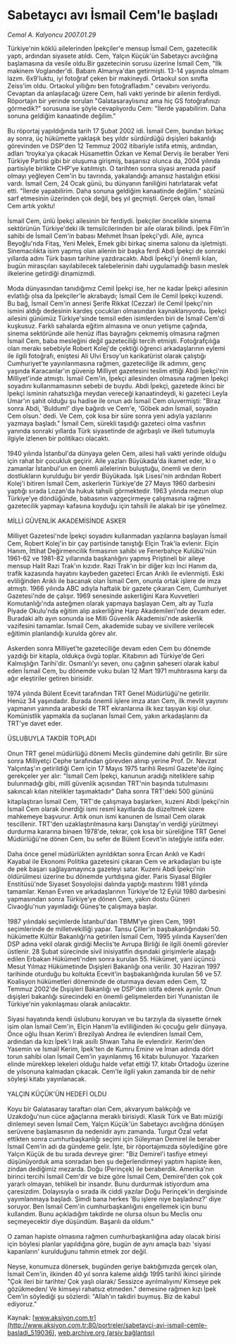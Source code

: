 # Sabetaycı avı İsmail Cem'le başladı

*Cemal A. Kalyoncu 2007.01.29*

<div class="pNewsDetailMainContent" itemprop="articleBody">
 Türkiye'nin köklü ailelerinden İpekçiler'e mensup İsmail Cem, gazetecilik yaptı, ardından siyasete atıldı. Cem, Yalçın Küçük'ün Sabetaycı avcılığına başlamasına da vesile oldu.Bir gazetecinin sorusu üzerine İsmail Cem, "İlk makinem Voglander'di. Babam Almanya'dan getirmişti. 13-14 yaşında olmam lazım. 6x9'luktu, iyi fotoğraf çeken bir makineydi. Ortaokul son sınıfta Zeiss'im oldu. Ortaokul yıllığını ben fotoğrafladım." cevabını veriyordu. Cevaptan da anlaşılacağı üzere Cem, hali vakti yerinde bir ailenin ferdiydi. Röportajın bir yerinde sorulan "Galatasaraylısınız ama hiç GS fotoğrafınızı görmedik?" sorusuna ise şöyle cevaplıyordu Cem: "İlerde yapabilirim. Daha sonuna geldiğim kanaatinde değilim."
 <br/>
 <br/>
 Bu röportaj yapıldığında tarih 17 Şubat 2002 idi. İsmail Cem, bundan birkaç ay sonra, üç hükümette yaklaşık beş yıldır sürdürdüğü dışişleri bakanlığı görevinden ve DSP'den 12 Temmuz 2002 itibariyle istifa etmiş, ardından, adları 'troyka'ya çıkacak Hüsamettin Özkan ve Kemal Derviş ile beraber Yeni Türkiye Partisi gibi bir oluşuma girişmiş, başarısız olunca da, 2004 yılında partisiyle birlikte CHP'ye katılmıştı. O tarihten sonra siyasi arenada pasif olmayı yeğleyen Cem'in bu tavrında, yakalandığı amansız hastalığın etkisi vardı. İsmail Cem, 24 Ocak günü, bu dünyanın faniliğini hatırlatarak vefat etti. "İlerde yapabilirim. Daha sonuna geldiğim kanaatinde değilim." sözünü sarf etmesinin üzerinden çok değil, beş yıl geçmişti. Gerçek olan, İsmail Cem artık yoktu!
 <br/>
 <br/>
 İsmail Cem, ünlü İpekçi ailesinin bir ferdiydi. İpekçiler öncelikle sinema sektörünün Türkiye'deki ilk temsilcilerinden bir aile olarak bilindi. İpek Film'in sahibi de İsmail Cem'in babası Mehmet İhsan İpekçi'ydi. Aile, ayrıca Beyoğlu'nda Fitaş, Yeni Melek, Emek gibi birkaç sinema salonu da işletmişti. Sinemacılıkta isim yapmış olan ailenin bir başka ferdi Abdi İpekçi de sonraki yıllarda adını Türk basın tarihine yazdıracaktı. Abdi İpekçi'yi önemli kılan, bugün mirasçıları sayılabilecek talebelerinin dahi uygulamadığı basın meslek ilkelerine getirdiği dinamizmdi.
 <br/>
 <br/>
 Moda dünyasından tanıdığımız Cemil İpekçi ise, her ne kadar İpekçi ailesinin evlatlığı olsa da İpekçiler'le akrabaydı; İsmail Cem ile Cemil İpekçi kuzendi. Bu bağ, İsmail Cem'in annesi Şerife Rikkat (Cezzar) ile Cemil İpekçi'nin ismini aldığı dedesinin kardeş çocukları olmasından kaynaklanıyordu. İpekçi ailesini günümüz Türkiye'sinde temsil eden isimlerden biri de İsmail Cem'di kuşkusuz. Farklı sahalarda eğitim almasına ve onun yetişme çağında, sinema sektöründe aile henüz iflas bayrağını çekmemiş olmasına rağmen İsmail Cem, baba mesleğini değil gazeteciliği tercih etmişti. Fotoğrafçılığa olan merakı sebebiyle Robert Kolej'de çektiği öğrenci arkadaşlarının eylemi ile ilgili fotoğrafı, eniştesi Ali Ulvi Ersoy'un karikatürist olarak çalıştığı Cumhuriyet'te yayınlanmasına rağmen, gazeteciliğe ilk adımını, genç yaşında Karacanlar'ın güvenip Milliyet gazetesini teslim ettiği Abdi İpekçi'nin Milliyet'inde atmıştı. İsmail Cem'in, İpekçi ailesinden olmasına rağmen İpekçi soyadını kullanmamasının sebebi de buydu. Abdi İpekçi, gazetede ikinci bir İpekçi isminin rahatsızlığa meydan vereceği kanaatindeydi, ki gazeteci Leyla Umar'ın şahit olduğu şu hadise ile onun adı İsmail Cem oluvermişti: "Biraz sonra Abdi, 'Buldum!' diye bağırdı ve Cem'e,  'Göbek adın İsmail, soyadın Cem olsun.' dedi. Ve Cem, çok kısa bir süre sonra yeni adıyla yazılarını yazmaya başladı." İsmail Cem, sürekli taşıdığı gazeteci olma vasfının yanında sonraki yıllarda Türk siyasetinde de ağırbaşlı ve ilkeli tutumuyla ilgiyle izlenen bir politikacı olacaktı.
 <br/>
 <br/>
 1940 yılında İstanbul'da dünyaya gelen Cem, ailesi hali vakti yerinde olduğu için rahat bir çocukluk geçirir. Aile yazları Büyükada'da ikamet eder, ki o zamanlar İstanbul'un en önemli ailelerinin buluştuğu, önemli ve derin dostlukların kurulduğu bir yerdir Büyükada. Işık Lisesi'nin ardından Robert Kolej'i bitiren İsmail Cem, askerlerin Türkiye'de 27 Mayıs 1960 darbesini yaptığı sırada Lozan'da hukuk tahsili görmektedir. 1963 yılında mezun olup Türkiye'ye döndüğünde, babasının vazgeçirmeye çalışmasına rağmen gazetecilik yapmayı kafasına koyduğu için tahsili ile alakalı bir işe yönelmez.
 <br/>
 <br/>
 MİLLİ GÜVENLİK AKADEMİSİNDE ASKER
 <br/>
 <br/>
 Milliyet Gazetesi'nde İpekçi soyadını kullanmadan yazılarına başlayan İsmail Cem, Robert Kolej'in bir çay partisinde tanıştığı Elçin Trak'la evlenir. Elçin Hanım, İttihat Değirmencilik firmasının sahibi ve Fenerbahçe Kulübü'nün 1961-62 ve 1981-82 yıllarında başkanlığını yapmış Priştineli bir aileye mensup Halit Razi Trak'ın kızıdır. Razi Trak'ın bir diğer kızı İnci Hanım da, trafik kazasında hayatını kaybeden gazeteci Ercan Arıklı ile evlenmişti. Eski evliliğinden Arıklı ile bacanak olan İsmail Cem, onunla ortak işlere de imza atmıştı. 1966 yılında ABC adıyla haftalık bir gazete çıkaran Cem, Cumhuriyet Gazetesi'nde de çalışır. 1969 senesinde askerliğini Kara Kuvvetleri Komutanlığı'nda asteğmen olarak yapmaya başlayan Cem, altı ay Tuzla Piyade Okulu'nda eğitim alıp askerliğine Harp Akademileri'nde devam eder. Buradaki altı ayın sonunda ise Milli Güvenlik Akademisi'nde askerlik vazifesini tamamlar. İsmail Cem, akademide subay ve sivillere verilecek eğitimin planlandığı kurulda görev alır.
 <br/>
 <br/>
 Askerden sonra Milliyet'te gazeteciliğe devam eden Cem bu dönemde yazdığı bir kitapla, oldukça övgü toplar. Kitabının adı Türkiye'de Geri Kalmışlığın Tarihi'dir. Osmanlı'yı seven, onu çağının şaheseri olarak kabul eden İsmail Cem, bu dönemde vuku bulan 12 Mart 1971 muhtırasına karşı da ağır eleştiriler getiren birisidir.
 <br/>
 <br/>
 1974 yılında Bülent Ecevit tarafından TRT Genel Müdürlüğü'ne getirilir. Henüz 34 yaşındadır. Burada önemli işlere imza atan Cem, ilk mevlit yayınını yapmanın yanında arabeski de TRT ekranlarına ilk kez taşıyan kişi olur. Komünistlik yapmakla da suçlanan İsmail Cem, yakın arkadaşlarını da TRT'ye davet eder.
 <br/>
 <br/>
 ÜSLUBUYLA TAKDİR TOPLADI
 <br/>
 <br/>
 Onun TRT genel müdürlüğü dönemi Meclis gündemine dahi getirilir. Bir süre sonra Milliyetçi Cephe tarafından görevden alınıp yerine Prof. Dr. Nevzat Yalçıntaş'ın getirildiği Cem için 17 Mayıs 1975 tarihli Resmî Gazete'de ilginç gerekçeler yer alır: "İsmail Cem İpekçi, kanunun aradığı niteliklere sahip bulunmadığı gibi, millî güvenlik açısından TRT'nin başında tutulmasını sakıncalı kılan nitelikler taşımaktadır" Daha sonra TRT'deki 500 gününü kitaplaştıran İsmail Cem, TRT'de çalışmaya başlarken, kuzeni Abdi İpekçi'nin İsmail Cem olarak önerdiği ismi resmî kayıtlarda da düzeltmek üzere mahkemeye başvurur. Artık onun ismi kanunen de İsmail Cem olarak tescillenir. TRT'den uzaklaştırılmasına karşı Danıştay'ın verdiği yürütmeyi durdurma kararına binaen 1978'de, tekrar, çok kısa bir süreliğine TRT Genel Müdürlüğü'ne dönen Cem, bu sefer de Bülent Ecevit'in isteğiyle istifa eder.
 <br/>
 <br/>
 Daha önce genel müdürlükten ayrıldıktan sonra Ercan Arıklı ve Kadri Kayabal ile Ekonomi Politika gazetesini çıkaran Cem ve arkadaşları bu işte de pek başarı sağlayamayınca gazeteyi satar. Kuzeni Abdi İpekçi'nin öldürülmesi üzerine bu dönemde yurtdışına gider. Paris Siyasal Bilgiler Enstitüsü'nde Siyaset Sosyolojisi dalında yaptığı mastırını 1981 yılında tamamlar. Kenan Evren ve arkadaşlarının Türkiye'de 12 Eylül 1980 darbesini yapmasından sonra Türkiye'ye dönen Cem, yakın dostu Güneri Civaoğlu'nun yayınladığı Güneş'te çalışmaya başlar.
 <br/>
 <br/>
 1987 yılındaki seçimlerde İstanbul'dan TBMM'ye giren Cem, 1991 seçimlerinde de milletvekilliği yapar. Tansu Çiller'in başbakanlığındaki 50. hükümette Kültür Bakanlığı'na getirilen İsmail Cem, 1995 yılında Kayseri'den DSP adına vekil olarak girdiği Meclis'te Avrupa Birliği ile ilgili önemli görevler üstlenir. 28 Şubat sürecinde sivil inisiyatifin dışındaki girişimlerle alaşağı edilen Erbakan Hükümeti'nden sonra kurulan 55. Hükümet, yani üçüncü Mesut Yılmaz Hükümetinde Dışişleri Bakanlığı ona verilir. 30 Haziran 1997 tarihinde oturduğu bu koltukta Ecevit'in başbakanlığında kurulan 56 ve 57. Koalisyon hükümetleri döneminde de oturmaya devam eden Cem, 12 Temmuz 2002'de Dışişleri Bakanlığı ve DSP'den istifa ederek ayrılır. Onun dışişleri bakanlığı sürecindeki en önemli gelişmelerden biri Yunanistan ile Türkiye'nin yakınlaşması olarak anılacaktır.
 <br/>
 <br/>
 Siyasi hayatında kendi üslubunu koruyan ve bu tarzıyla da siyasette örnek isim olan İsmail Cem'in, Elçin Hanım'la evliliğinden iki çocuğu gelir dünyaya. Önce oğlu İhsan Kerim'i Brezilyalı Andrea ile evlendiren İsmail Cem, ardından da kızı İpek'i Irak asıllı Shwan Taha ile evlendirir. Kerim'den Yasemin ve İsmail Kerim, İpek'ten de Kumru Emine ve İman adında dört torun sahibi olan İsmail Cem'in yayınlanmış 16 kitabı bulunuyor. Yazarken elinde mürekkep lekeleri olduğu halde vefat ettiği 17. kitabı Ortadoğu üzerine de yılsonuna kalmadan çıkacak. Cem'le ilgili yakın zamanda bir de nehir söyleşi kitabı yayınlanacak.
 <br/>
 <br/>
 YALÇIN KÜÇÜK'ÜN HEDEFİ OLDU
 <br/>
 <br/>
 Koyu bir Galatasaray taraftarı olan Cem, akvaryum balıkçılığı ve Uzakdoğu'nun cüce ağaçlarına meraklı birisiydi. Klasik Türk ve Batı müziği dinlemeyi seven İsmail Cem, Yalçın Küçük'ün Sabetaycı avcılığına dönüşen serüvene başlamasının da nedenidir aynı zamanda. Turgut Özal vefat ettikten sonra cumhurbaşkanlığı seçimi için Süleyman Demirel ile beraber İsmail Cem'in adı da gündeme gelir. İşte, bir röportajımızda söylediğine göre Yalçın Küçük de bu sırada devreye girer: "Biz Demirel'i tasfiye etmeyi düşünüyorduk ama sonradan ben şu değerlendirmeyi yaptım hapiste iken, zindan dediğimiz mezarda. Doğu (Perinçek) ile beraberdik. Amerika'nın birinci tercihi İsmail Cem'dir ve bize göre İsmail Cem, Demirel'den çok çok yararlı olmayan, tehlikeli bir insandır. Bunu durdurmak istiyordum ama çaresizdim. Dolayısıyla o sırada ilk ciddi yazılar Doğu Perinçek'in dergisinde yayımlanmaya başladı. Şimdi bana herkes 'Bu işlere niye başladınız?' diye soruyor. Ben İsmail Cem'in cumhurbaşkanlığını engellemek için bunu kullandım. Bunu açıkladığım takdirde ne olursa olsun bu Meclis onu seçmeyecektir diye düşündüm. Başarılı da oldum."
 <br/>
 <br/>
 O zaman hapiste olmasına rağmen cumhurbaşkanlığına aday olacak birisi için böylesi planlar yapıldığına göre, bugün de aynı amaçla bazı 'siyasi kapanların' kurulduğunu tahmin etmek zor değil.
 <br/>
 <br/>
 Neyse, konumuza dönersek, bugünden geriye baktığımızda gerçek olan, İsmail Cem'in, ilkinden 40 yıl sonra kaleme aldığı 1995 tarihli ikinci şiirinde "Çok ileri bir tarihte/ Çok yaşlı olarak/ Sessizce ayrılmalıyım/ Kimseye pek gözükmeden/ Ve kimseyi rahatsız etmeden." demesine rağmen kızı İpek Cem'in söylediği şu sözlerdi: "Allah'ın takdiri buymuş. Biz de kabul ediyoruz."
 <br/>
</div>


Kaynak: [www.aksiyon.com.tr](http://www.aksiyon.com.tr:80/portreler/sabetayci-avi-ismail-cemle-basladi_519036), [web.archive.org (arşiv bağlantısı)](http://web.archive.org/web/20150616235311/http://www.aksiyon.com.tr:80/portreler/sabetayci-avi-ismail-cemle-basladi_519036)
